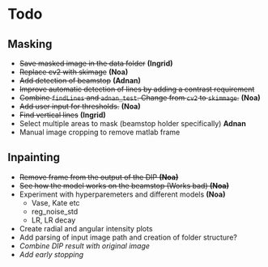 # Todo
## Masking
- ~~Save masked image in the data folder~~ **(Ingrid)**
- ~~Replace cv2 with skimage~~ **(Noa)**
- ~~Add detection of beamstop~~ **(Adnan)**
- ~~Improve automatic detection of lines by adding a contrast requirement~~
- ~~Combine `findLines` and `adnan_test`. Change from `cv2` to `skimmage`.~~ **(Noa)**
- ~~Add user input for thresholds.~~ **(Noa)**
- ~~Find vertical lines~~ **(Ingrid)**
- Select multiple areas to mask (beamstop holder specifically) **Adnan**
- Manual image cropping to remove matlab frame


## Inpainting
- ~~Remove frame from the output of the DIP **(Noa)**~~
- ~~See how the model works on the beamstop (Works bad) **(Noa)**~~
-  Experiment with hyperparemeters and different models **(Noa)**
   - Vase, Kate etc
   - reg_noise_std
   - LR, LR decay
- Create radial and angular intensity plots
- Add parsing of input image path and creation of folder structure?
- *Combine DIP result with original image*
- *Add early stopping*


